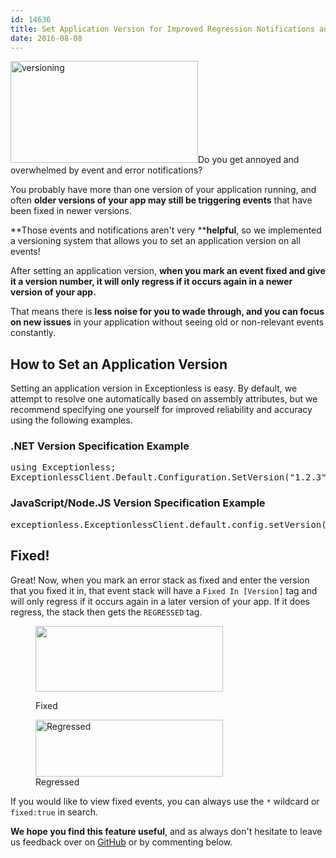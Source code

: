 ```yaml
---
id: 14636
title: Set Application Version for Improved Regression Notifications and Stacking
date: 2016-08-08
---
```

[<img loading="lazy" class="alignright size-medium wp-image-14641" src="/assets/versioning-300x163.png" alt="versioning" width="300" height="163" data-id="14641" srcset="/assets/versioning-300x163.png 300w, /assets/versioning.png 634w" sizes="(max-width: 300px) 100vw, 300px" />](/assets/versioning.png)Do you get annoyed and overwhelmed by event and error notifications?

You probably have more than one version of your application running, and often **older versions of your app may still be triggering events** that have been fixed in newer versions.

**Those events and notifications aren't very ****helpful**, so we implemented a versioning system that allows you to set an application version on all events!

After setting an application version, **when you mark an event fixed and give it a version number, it will only regress if it occurs again in a newer version of your app.**

That means there is **less noise for you to wade through, and you can focus on new issues** in your application without seeing old or non-relevant events constantly.<!--more-->

## How to Set an Application Version

Setting an application version in Exceptionless is easy. By default, we attempt to resolve one automatically based on assembly attributes, but we recommend specifying one yourself for improved reliability and accuracy using the following examples.

### .NET Version Specification Example

<pre class="brush: csharp; title: ; notranslate" title="">using Exceptionless;
ExceptionlessClient.Default.Configuration.SetVersion("1.2.3");</pre>

### JavaScript/Node.JS Version Specification Example

<pre class="brush: jscript; title: ; notranslate" title="">exceptionless.ExceptionlessClient.default.config.setVersion("1.2.3");</pre>

## Fixed!

Great! Now, when you mark an error stack as fixed and enter the version that you fixed it in, that event stack will have a `Fixed In [Version]` tag and will only regress if it occurs again in a later version of your app. If it does regress, the stack then gets the `REGRESSED` tag.<figure id="attachment_14647" class="thumbnail wp-caption aligncenter" style="width: 300px">

[<img loading="lazy" class="wp-image-14647 size-medium" src="/assets/fixed-300x105.jpg" width="300" height="105" data-id="14644" srcset="/assets/fixed-300x105.jpg 300w, /assets/fixed-768x268.jpg 768w, /assets/fixed.jpg 832w" sizes="(max-width: 300px) 100vw, 300px" />](/assets/fixed.jpg)<figcaption class="caption wp-caption-text">Fixed</figcaption></figure> <figure id="attachment_14645" class="thumbnail wp-caption aligncenter" style="width: 300px">[<img loading="lazy" class="size-medium wp-image-14645" src="/assets/regressed-300x91.jpg" alt="Regressed" width="300" height="91" data-id="14645" srcset="/assets/regressed-300x91.jpg 300w, /assets/regressed-768x233.jpg 768w, /assets/regressed.jpg 910w" sizes="(max-width: 300px) 100vw, 300px" />](/assets/regressed.jpg)<figcaption class="caption wp-caption-text">Regressed</figcaption></figure>

If you would like to view fixed events, you can always use the `*` wildcard or `fixed:true` in search.

**We hope you find this feature useful**, and as always don't hesitate to leave us feedback over on [GitHub](https://github.com/exceptionless/Exceptionless/issues) or by commenting below.
